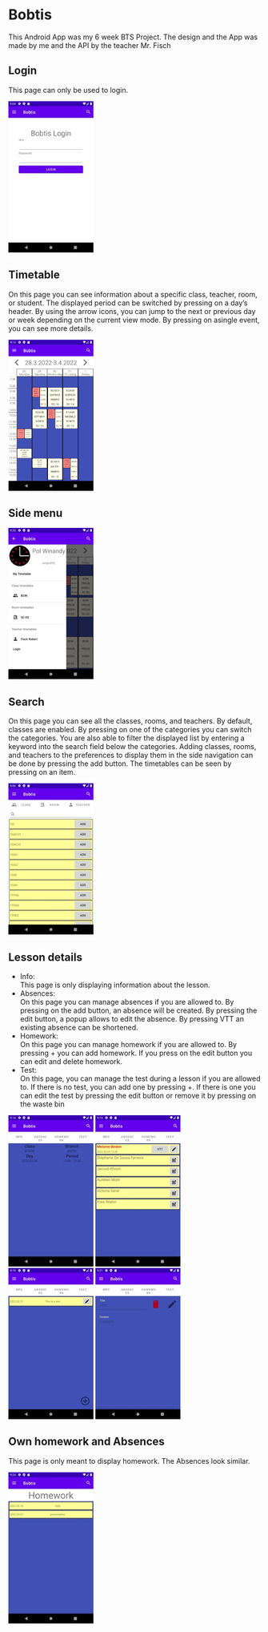 # Bobtis

This Android App was my 6 week BTS Project. The design and the App was made by me and the API by the teacher Mr. Fisch 

## Login

This page can only be used to login.

<img src="Readme_Images\Login.jpg" alt="drawing" width="170px" height="302" />

## Timetable

On this page you can see information about a specific class, teacher, room, or student. The displayed period can be switched by pressing on a day’s header. By using the arrow icons, you can jump to the next or previous day or week depending on the current view mode. By pressing on asingle event, you can see more details.

<img src="Readme_Images\Timetable.png" alt="drawing" width="170px" height="302" />

## Side menu
<img src="Readme_Images\SidePanel.jpg" alt="drawing" width="170px" height="302" />

## Search

On this page you can see all the classes, rooms, and teachers. By default, classes are enabled. By pressing on one of the categories you can switch the categories. You are also able to filter the displayed list by entering a keyword into the search field below the categories. Adding classes, rooms, and teachers to the preferences to display them in the side navigation can be done by pressing the add button. The timetables can be seen by pressing on an item.

<img src="Readme_Images\Search.jpg" alt="drawing" width="170px" height="302" />

## Lesson details

- Info:  
This page is only displaying information about the lesson.  
- Absences:  
On this page you can manage absences if you are allowed to. By pressing on the add
button, an absence will be created. By pressing the edit button, a popup allows to edit the
absence. By pressing VTT an existing absence can be shortened.  
- Homework:  
On this page you can manage homework if you are allowed to. By pressing + you can
add homework. If you press on the edit button you can edit and delete homework.  
- Test:  
On this page, you can manage the test during a lesson if you are allowed to. If there is no
test, you can add one by pressing +. If there is one you can edit the test by pressing the edit
button or remove it by pressing on the waste bin

<img src="Readme_Images\LessonDetails.jpg" alt="drawing" width="170px" height="302" /> <img src="Readme_Images\LessonAbsences.jpg" alt="drawing" width="170px" height="302" /> <img src="Readme_Images\LessonHomework.jpg" alt="drawing" width="170px" height="302" /> <img src="Readme_Images\LessonTest.jpg" alt="drawing" width="170px" height="302" />

## Own homework and Absences

This page is only meant to display homework. The Absences look similar.

<img src="Readme_Images\MyHomework.jpg" alt="drawing" width="170px" height="302" />
